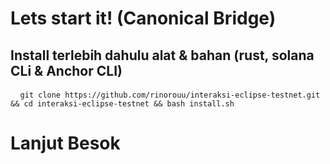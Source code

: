 # Lets start it! (Canonical Bridge)


## Install terlebih dahulu alat & bahan (rust, solana CLi & Anchor CLI)
<pre> <code> git clone https://github.com/rinorouu/interaksi-eclipse-testnet.git && cd interaksi-eclipse-testnet && bash install.sh </code></pre>

# Lanjut Besok
